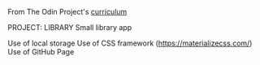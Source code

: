 From The Odin Project's [curriculum](https://www.theodinproject.com/courses/javascript/lessons/library)

PROJECT: LIBRARY
Small library app


Use of local storage
Use of CSS framework (https://materializecss.com/)
Use of GitHub Page